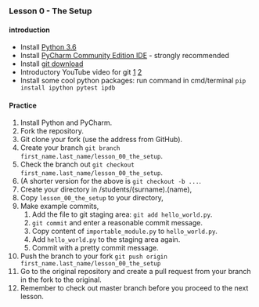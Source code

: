 ### Lesson 0 - The Setup
#### introduction
- Install [Python 3.6](https://www.python.org/downloads/release/python-364/)
- Install [PyCharm Community Edition IDE](https://www.jetbrains.com/pycharm/download/) - strongly recommended
- Install [git download](https://git-scm.com/downloads)
- Introductory YouTube video for git [1](https://www.youtube.com/watch?v=SWYqp7iY_Tc) [2](https://www.youtube.com/watch?v=FQsBmnZvBdc)
- Install some cool python packages: run command in cmd/terminal `pip install ipython pytest ipdb`

#### Practice
1. Install Python and PyCharm.
1. Fork the repository.
1. Git clone your fork (use the address from GitHub).
1. Create your branch `git branch first_name.last_name/lesson_00_the_setup`.
1. Check the branch out `git checkout first_name.last_name/lesson_00_the_setup`.
1. (A shorter version for the above is `git checkout -b ...`.
1. Create your directory in  /students/(surname).(name),
1. Copy `lesson_00_the_setup` to your directory,
1. Make example commits,
    1. Add the file to git staging area: `git add hello_world.py`.
    1. `git commit` and enter a reasonable commit message.
    1. Copy content of `importable_module.py` to `hello_world.py`.
    1. Add `hello_world.py` to the staging area again.
    1. Commit with a pretty commit message.
1. Push the branch to your fork `git push origin first_name.last_name/lesson_00_the_setup`
1. Go to the original repository and create a pull request from your branch in the fork to the original.
1. Remember to check out master branch before you proceed to the next lesson.
